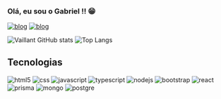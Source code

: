 ###  Olá, eu sou o Gabriel !! 😁

[![blog](https://img.shields.io/badge/gabrielvaillant-000000?style=for-the-badge&logo=About.me&logoColor=white)](https://gabrielvaillant.vercel.app/)
[![blog](https://img.shields.io/badge/LinkedIn-0077B5?style=for-the-badge&logo=linkedin&logoColor=white)](https://www.linkedin.com/in/gb-vaillant/)

![Vaillant GitHub stats](https://github-readme-stats.vercel.app/api?username=GBvaillant&show_icons=true&theme=transparent)
![Top Langs](https://github-readme-stats.vercel.app/api/top-langs/?username=GBvaillant&theme=transparent)

## Tecnologias

<div>
<img align='center' alt='html5' src='https://img.shields.io/badge/HTML5-E34F26?style=for-the-badge&logo=html5&logoColor=white'> 
<img align='center' alt='css' src='https://img.shields.io/badge/CSS3-1572B6?style=for-the-badge&logo=css3&logoColor=white'>
<img align='center' alt='javascript' src='https://img.shields.io/badge/JavaScript-323330?style=for-the-badge&logo=javascript&logoColor=F7DF1E'>
<img align='center' alt='typescript' src='https://img.shields.io/badge/TypeScript-007ACC?style=for-the-badge&logo=typescript&logoColor=white'>
<img align='center' alt='nodejs' src='https://img.shields.io/badge/Node.js-43853D?style=for-the-badge&logo=node.js&logoColor=white '>
<img align='center' alt='bootstrap' src='https://img.shields.io/badge/Bootstrap-563D7C?style=for-the-badge&logo=bootstrap&logoColor=white'>
<img align='center' alt='react' src='https://img.shields.io/badge/React-20232A?style=for-the-badge&logo=react&logoColor=61DAFB'>
<img align='center' alt='prisma' src='https://img.shields.io/badge/Prisma-3982CE?style=for-the-badge&logo=Prisma&logoColor=white'>
<img align='center' alt='mongo' src='https://img.shields.io/badge/MongoDB-4EA94B?style=for-the-badge&logo=mongodb&logoColor=white'>
<img align='center' alt='postgre' src='https://img.shields.io/badge/PostgreSQL-316192?style=for-the-badge&logo=postgresql&logoColor=white'>

</div>
